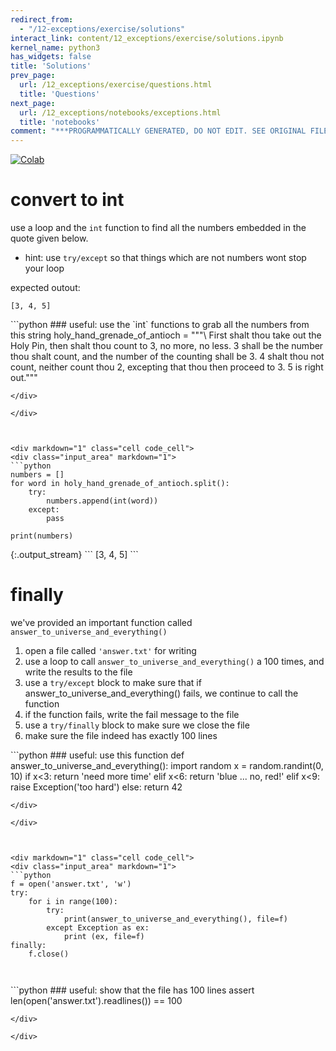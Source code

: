 ```yaml
---
redirect_from:
  - "/12-exceptions/exercise/solutions"
interact_link: content/12_exceptions/exercise/solutions.ipynb
kernel_name: python3
has_widgets: false
title: 'Solutions'
prev_page:
  url: /12_exceptions/exercise/questions.html
  title: 'Questions'
next_page:
  url: /12_exceptions/notebooks/exceptions.html
  title: 'notebooks'
comment: "***PROGRAMMATICALLY GENERATED, DO NOT EDIT. SEE ORIGINAL FILES IN /content***"
---
```

<a href="https://colab.research.google.com/github/aviadr1/learn-python/blob/master/exercises/ex%2012%20-%20solutions.ipynb" target="_blank">
<img src="https://colab.research.google.com/assets/colab-badge.svg" 
     title="Open this file in Google Colab" alt="Colab"/>
</a>




# convert to int
use a loop and the `int` function to find all the numbers embedded in the quote given below.
- hint: use `try/except` so that things which are not numbers wont stop your loop

expected outout:
```
[3, 4, 5]
```



<div markdown="1" class="cell code_cell">
<div class="input_area" markdown="1">
```python
### useful: use the `int` functions to grab all the numbers from this string
holy_hand_grenade_of_antioch = """\
First shalt thou take out the Holy Pin, 
then shalt thou count to 3, no more, no less. 
3 shall be the number thou shalt count, and the number of the counting shall be 3. 
4 shalt thou not count, neither count thou 2, excepting that thou then proceed to 3. 
5 is right out."""

```
</div>

</div>



<div markdown="1" class="cell code_cell">
<div class="input_area" markdown="1">
```python
numbers = []
for word in holy_hand_grenade_of_antioch.split():
    try:
        numbers.append(int(word))
    except:
        pass
    
print(numbers)

```
</div>

<div class="output_wrapper" markdown="1">
<div class="output_subarea" markdown="1">
{:.output_stream}
```
[3, 4, 5]
```
</div>
</div>
</div>



# finally

we've provided an important function called `answer_to_universe_and_everything()`
1. open a file called `'answer.txt'` for writing
2. use a loop to call `answer_to_universe_and_everything()` a 100 times, and write the results to the file
3. use a `try/except` block to make sure that if answer_to_universe_and_everything() fails, we continue to call the function
4. if the function fails, write the fail message to the file
4. use a `try/finally` block to make sure we close the file
5. make sure the file indeed has exactly 100 lines




<div markdown="1" class="cell code_cell">
<div class="input_area" markdown="1">
```python
### useful: use this function
def answer_to_universe_and_everything():
    import random
    x = random.randint(0, 10)
    if x<3:
        return 'need more time'
    elif x<6:
        return 'blue ... no, red!'
    elif x<9:
        raise Exception('too hard')
    else:
        return 42
    

```
</div>

</div>



<div markdown="1" class="cell code_cell">
<div class="input_area" markdown="1">
```python
f = open('answer.txt', 'w')
try:
    for i in range(100):
        try:
            print(answer_to_universe_and_everything(), file=f)
        except Exception as ex:
            print (ex, file=f)
finally:
    f.close()
        
        

```
</div>

</div>



<div markdown="1" class="cell code_cell">
<div class="input_area" markdown="1">
```python
### useful: show that the file has 100 lines
assert len(open('answer.txt').readlines()) == 100

```
</div>

</div>


